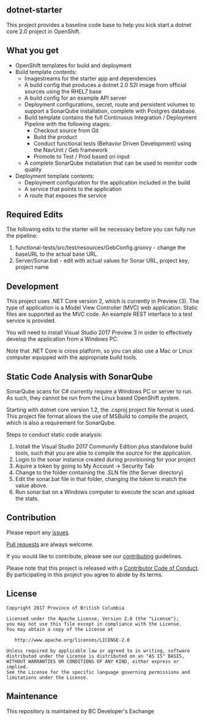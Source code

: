 dotnet-starter
-----------------
This project provides a baseline code base to help you kick start a dotnet core 2.0 project in OpenShift.

What you get
------------
- OpenShift templates for build and deployment
- Build template contents:
	- Imagestreams for the starter app and dependencies
	- A build config that produces a dotnet 2.0 S2I image from official sources using the RHEL7 base
	- A build config for an example API server
	- Deployment configurations, secret, route and persistent volumes to support a SonarQube installation, complete with Postgres database.
	- Build template contains the full Continuous Integration / Deployment Pipeline with the following stages:
		- Checkout source from Git
		- Build the product
		- Conduct functional tests (Behavior Driven Development) using the NavUnit / Geb framework
		- Promote to Test / Prod based on input
	- A complete SonarQube installation that can be used to monitor code quality
- Deployment template contents:
	- Deployment configuration for the application included in the build
	- A service that points to the application
	- A route that exposes the service

Required Edits
--------------
The following edits to the starter will be necessary before you can fully run the pipeline:

1. functional-tests/src/test/resources/GebConfig.groovy - change the baseURL to the actual base URL.
2. Server/Sonar.bat - edit with actual values for Sonar URL, project key, project name

Development
-----------
This project uses .NET Core version 2, which is currently in Preview (3).  The type of application is a Model View Controller (MVC) web application.  Static files are supported as the MVC code.  An example REST interface to a test service is provided.

You will need to install Visual Studio 2017 Preview 3 in order to effectively develop the application from a Windows PC.

Note that .NET Core is cross platform, so you can also use a Mac or Linux computer equipped with the appropriate build tools.  

Static Code Analysis with SonarQube
-------------------------------------

SonarQube scans for C# currently require a Windows PC or server to run.  As such, they cannot be run from the Linux based OpenShift system.

Starting with dotnet core version 1.2, the .csproj project file format is used.  This project file format allows the use of MSBuild to compile the project, which is also a requirement for SonarQube.


Steps to conduct static code analysis:
1) Install the Visual Studio 2017 Community Edition plus standalone build tools, such that you are able to compile the source for the application.
2) Login to the sonar instance created during provisioning for your project
3) Aquire a token by going to My Account -> Security Tab
4) Change to the folder containing the .SLN file (the Server directory)
5) Edit the sonar.bat file in that folder, changing the token to match the value above.
6) Run sonar.bat on a Windows computer to execute the scan and upload the stats.

Contribution
------------

Please report any [issues](https://github.com/bcgov/dotnet-starter/issues).

[Pull requests](https://github.com/bcgov/dotnet-starter/pulls) are always welcome.

If you would like to contribute, please see our [contributing](CONTRIBUTING.md) guidelines.

Please note that this project is released with a [Contributor Code of Conduct](CODE_OF_CONDUCT.md). By participating in this project you agree to abide by its terms.

License
-------

    Copyright 2017 Province of British Columbia

    Licensed under the Apache License, Version 2.0 (the "License");
    you may not use this file except in compliance with the License.
    You may obtain a copy of the License at 

       http://www.apache.org/licenses/LICENSE-2.0

    Unless required by applicable law or agreed to in writing, software
    distributed under the License is distributed on an "AS IS" BASIS,
    WITHOUT WARRANTIES OR CONDITIONS OF ANY KIND, either express or implied.
    See the License for the specific language governing permissions and
    limitations under the License.

Maintenance
-----------

This repository is maintained by BC Developer's Exchange
